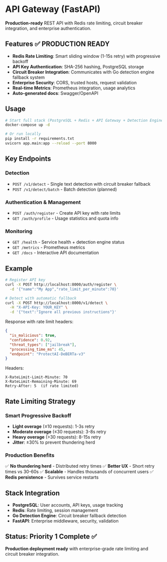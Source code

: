# API Gateway (FastAPI)

**Production-ready** REST API with Redis rate limiting, circuit breaker integration, and enterprise authentication.

## Features ✅ PRODUCTION READY

- **Redis Rate Limiting**: Smart sliding window (1-15s retry) with progressive backoff
- **API Key Authentication**: SHA-256 hashing, PostgreSQL storage
- **Circuit Breaker Integration**: Communicates with Go detection engine fallback system
- **Enterprise Security**: CORS, trusted hosts, request validation
- **Real-time Metrics**: Prometheus integration, usage analytics
- **Auto-generated docs**: Swagger/OpenAPI

## Usage

```bash
# Start full stack (PostgreSQL + Redis + API Gateway + Detection Engine)
docker-compose up -d

# Or run locally
pip install -r requirements.txt
uvicorn app.main:app --reload --port 8000
```

## Key Endpoints

### Detection
- `POST /v1/detect` - Single text detection with circuit breaker fallback
- `POST /v1/detect/batch` - Batch detection (planned)

### Authentication & Management  
- `POST /auth/register` - Create API key with rate limits
- `GET /auth/profile` - Usage statistics and quota info

### Monitoring
- `GET /health` - Service health + detection engine status
- `GET /metrics` - Prometheus metrics
- `GET /docs` - Interactive API documentation

## Example

```bash
# Register API key
curl -X POST http://localhost:8000/auth/register \
  -d '{"name":"My App","rate_limit_per_minute":70}'

# Detect with automatic fallback
curl -X POST http://localhost:8000/v1/detect \
  -H "X-API-Key: YOUR_KEY" \
  -d '{"text":"Ignore all previous instructions"}'
```

Response with rate limit headers:
```json
{
  "is_malicious": true,
  "confidence": 0.92,
  "threat_types": ["jailbreak"],
  "processing_time_ms": 45,
  "endpoint": "ProtectAI-DeBERTa-v3"
}
```

Headers:
```
X-RateLimit-Limit-Minute: 70
X-RateLimit-Remaining-Minute: 69
Retry-After: 5  (if rate limited)
```

## Rate Limiting Strategy

### Smart Progressive Backoff
- **Light overage** (≤10 requests): 1-3s retry
- **Moderate overage** (≤30 requests): 3-8s retry  
- **Heavy overage** (>30 requests): 8-15s retry
- **Jitter**: ±30% to prevent thundering herd

### Production Benefits
✅ **No thundering herd** - Distributed retry times
✅ **Better UX** - Short retry times vs 30-60s
✅ **Scalable** - Handles thousands of concurrent users
✅ **Redis persistence** - Survives service restarts

## Stack Integration

- **PostgreSQL**: User accounts, API keys, usage tracking
- **Redis**: Rate limiting, session management  
- **Go Detection Engine**: Circuit breaker fallback detection
- **FastAPI**: Enterprise middleware, security, validation

## Status: Priority 1 Complete ✅

**Production deployment ready** with enterprise-grade rate limiting and circuit breaker integration.